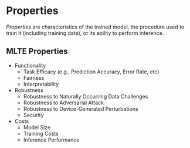 # Properties
*Properties* are characteristics of the trained model, the procedure used to train it (including training data), or its ability to perform inference.

## MLTE Properties

* Functionality
    * Task Efficacy (e.g., Prediction Accuracy, Error Rate, etc)
    * Fairness
    * Interpretability
* Robustness
    * Robustness to Naturally Occurring Data Challenges
    * Robustness to Adversarial Attack
    * Robustness to Device-Generated Perturbations
    * Security
* Costs
    * Model Size
    * Training Costs
    * Inference Performance